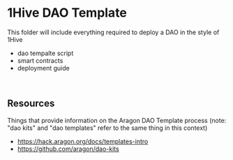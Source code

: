 # 1Hive DAO Template

This folder will include everything required to deploy a DAO in the style of 1Hive
- dao tempalte script
- smart contracts
- deployment guide

<br>

## Resources

Things that provide information on the Aragon DAO Template process (note: "dao kits" and "dao templates" refer to the same thing in this context) 
- https://hack.aragon.org/docs/templates-intro
- https://github.com/aragon/dao-kits

<br>
